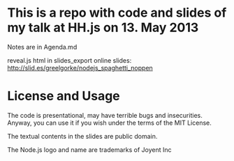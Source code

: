 # This is a repo with code and slides of my talk at HH.js on 13. May 2013

Notes are in Agenda.md

reveal.js html in slides_export
online slides: http://slid.es/greelgorke/nodejs_spaghetti_noppen

# License and Usage

The code is presentational, may have terrible bugs and insecurities. Anyway, you can use it if you wish under the terms of the MIT License.

The textual contents in the slides are public domain.

The Node.js logo and name are trademarks of Joyent Inc

